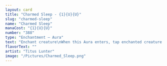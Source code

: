 ```yaml
---
layout: card
title: "Charmed Sleep - {1}{U}{U}"
slug: "charmed-sleep"
name: "Charmed Sleep"
manaCost: "{1}{U}{U}"
number: "388"
type: "Enchantment — Aura"
text: "Enchant creature\nWhen this Aura enters, tap enchanted creature.\nEnchanted creature doesn't untap during its controller's untap step."
flavorText: ""
artist: "Titus Lunter"
image: "/Pictures/Charmed_Sleep.png"
---
```


